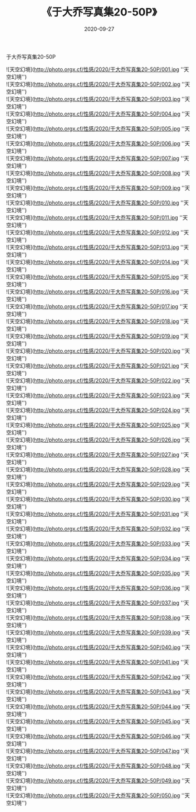 ﻿---
layout: post
title:  《于大乔写真集20-50P》
date:   2020-09-27
image: http://photo.orgx.cf/性感/2020/于大乔写真集20-50P/000.jpg
categories: [美女, 性感, 泳衣]
---

于大乔写真集20-50P



![天空幻境](http://photo.orgx.cf/性感/2020/于大乔写真集20-50P/001.jpg ''天空幻境'') <br>
![天空幻境](http://photo.orgx.cf/性感/2020/于大乔写真集20-50P/002.jpg ''天空幻境'') <br>
![天空幻境](http://photo.orgx.cf/性感/2020/于大乔写真集20-50P/003.jpg ''天空幻境'') <br>
![天空幻境](http://photo.orgx.cf/性感/2020/于大乔写真集20-50P/004.jpg ''天空幻境'') <br>
![天空幻境](http://photo.orgx.cf/性感/2020/于大乔写真集20-50P/005.jpg ''天空幻境'') <br>
![天空幻境](http://photo.orgx.cf/性感/2020/于大乔写真集20-50P/006.jpg ''天空幻境'') <br>
![天空幻境](http://photo.orgx.cf/性感/2020/于大乔写真集20-50P/007.jpg ''天空幻境'') <br>
![天空幻境](http://photo.orgx.cf/性感/2020/于大乔写真集20-50P/008.jpg ''天空幻境'') <br>
![天空幻境](http://photo.orgx.cf/性感/2020/于大乔写真集20-50P/009.jpg ''天空幻境'') <br>
![天空幻境](http://photo.orgx.cf/性感/2020/于大乔写真集20-50P/010.jpg ''天空幻境'') <br>
![天空幻境](http://photo.orgx.cf/性感/2020/于大乔写真集20-50P/011.jpg ''天空幻境'') <br>
![天空幻境](http://photo.orgx.cf/性感/2020/于大乔写真集20-50P/012.jpg ''天空幻境'') <br>
![天空幻境](http://photo.orgx.cf/性感/2020/于大乔写真集20-50P/013.jpg ''天空幻境'') <br>
![天空幻境](http://photo.orgx.cf/性感/2020/于大乔写真集20-50P/014.jpg ''天空幻境'') <br>
![天空幻境](http://photo.orgx.cf/性感/2020/于大乔写真集20-50P/015.jpg ''天空幻境'') <br>
![天空幻境](http://photo.orgx.cf/性感/2020/于大乔写真集20-50P/016.jpg ''天空幻境'') <br>
![天空幻境](http://photo.orgx.cf/性感/2020/于大乔写真集20-50P/017.jpg ''天空幻境'') <br>
![天空幻境](http://photo.orgx.cf/性感/2020/于大乔写真集20-50P/018.jpg ''天空幻境'') <br>
![天空幻境](http://photo.orgx.cf/性感/2020/于大乔写真集20-50P/019.jpg ''天空幻境'') <br>
![天空幻境](http://photo.orgx.cf/性感/2020/于大乔写真集20-50P/020.jpg ''天空幻境'') <br>
![天空幻境](http://photo.orgx.cf/性感/2020/于大乔写真集20-50P/021.jpg ''天空幻境'') <br>
![天空幻境](http://photo.orgx.cf/性感/2020/于大乔写真集20-50P/022.jpg ''天空幻境'') <br>
![天空幻境](http://photo.orgx.cf/性感/2020/于大乔写真集20-50P/023.jpg ''天空幻境'') <br>
![天空幻境](http://photo.orgx.cf/性感/2020/于大乔写真集20-50P/024.jpg ''天空幻境'') <br>
![天空幻境](http://photo.orgx.cf/性感/2020/于大乔写真集20-50P/025.jpg ''天空幻境'') <br>
![天空幻境](http://photo.orgx.cf/性感/2020/于大乔写真集20-50P/026.jpg ''天空幻境'') <br>
![天空幻境](http://photo.orgx.cf/性感/2020/于大乔写真集20-50P/027.jpg ''天空幻境'') <br>
![天空幻境](http://photo.orgx.cf/性感/2020/于大乔写真集20-50P/028.jpg ''天空幻境'') <br>
![天空幻境](http://photo.orgx.cf/性感/2020/于大乔写真集20-50P/029.jpg ''天空幻境'') <br>
![天空幻境](http://photo.orgx.cf/性感/2020/于大乔写真集20-50P/030.jpg ''天空幻境'') <br>
![天空幻境](http://photo.orgx.cf/性感/2020/于大乔写真集20-50P/031.jpg ''天空幻境'') <br>
![天空幻境](http://photo.orgx.cf/性感/2020/于大乔写真集20-50P/032.jpg ''天空幻境'') <br>
![天空幻境](http://photo.orgx.cf/性感/2020/于大乔写真集20-50P/033.jpg ''天空幻境'') <br>
![天空幻境](http://photo.orgx.cf/性感/2020/于大乔写真集20-50P/034.jpg ''天空幻境'') <br>
![天空幻境](http://photo.orgx.cf/性感/2020/于大乔写真集20-50P/035.jpg ''天空幻境'') <br>
![天空幻境](http://photo.orgx.cf/性感/2020/于大乔写真集20-50P/036.jpg ''天空幻境'') <br>
![天空幻境](http://photo.orgx.cf/性感/2020/于大乔写真集20-50P/037.jpg ''天空幻境'') <br>
![天空幻境](http://photo.orgx.cf/性感/2020/于大乔写真集20-50P/038.jpg ''天空幻境'') <br>
![天空幻境](http://photo.orgx.cf/性感/2020/于大乔写真集20-50P/039.jpg ''天空幻境'') <br>
![天空幻境](http://photo.orgx.cf/性感/2020/于大乔写真集20-50P/040.jpg ''天空幻境'') <br>
![天空幻境](http://photo.orgx.cf/性感/2020/于大乔写真集20-50P/041.jpg ''天空幻境'') <br>
![天空幻境](http://photo.orgx.cf/性感/2020/于大乔写真集20-50P/042.jpg ''天空幻境'') <br>
![天空幻境](http://photo.orgx.cf/性感/2020/于大乔写真集20-50P/043.jpg ''天空幻境'') <br>
![天空幻境](http://photo.orgx.cf/性感/2020/于大乔写真集20-50P/044.jpg ''天空幻境'') <br>
![天空幻境](http://photo.orgx.cf/性感/2020/于大乔写真集20-50P/045.jpg ''天空幻境'') <br>
![天空幻境](http://photo.orgx.cf/性感/2020/于大乔写真集20-50P/046.jpg ''天空幻境'') <br>
![天空幻境](http://photo.orgx.cf/性感/2020/于大乔写真集20-50P/047.jpg ''天空幻境'') <br>
![天空幻境](http://photo.orgx.cf/性感/2020/于大乔写真集20-50P/048.jpg ''天空幻境'') <br>
![天空幻境](http://photo.orgx.cf/性感/2020/于大乔写真集20-50P/049.jpg ''天空幻境'') <br>
![天空幻境](http://photo.orgx.cf/性感/2020/于大乔写真集20-50P/050.jpg ''天空幻境'') <br>